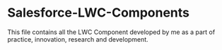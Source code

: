 # Salesforce-LWC-Components
This file contains all the LWC Component developed by me as a part of practice, innovation, research and development.
